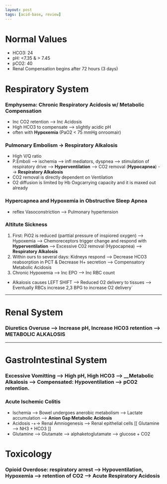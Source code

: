 ```yaml
---
layout: post
tags: [acid-base, review]
---
```


# Normal Values

- HCO3: 24
- pH: <7.35 & > 7.45
- pCO2: 40
- Renal Compensation begins after 72 hours (3 days) 
# Respiratory System

### Emphysema: Chronic Respiratory Acidosis w/ Metabolic Compensation

- Inc CO2 retention --> Inc Acidosis
- High HCO3 to compensate --> slightly acidic pH
- often with __Hypoxemia__ (PaO2 < 75 mmHg onroomair)

### Pulmonary Embolism -> Respiratory Alkalosis

- High V/Q ratio
- P.Emboli --> ischemia --> infl mediators, dyspnea --> stimulation of respiratory drive -->  __Hyperventilation__ --> CO2 removal (__Hypocapnea__) --> __Respiratory Alkalosis__
- CO2 removal is directly dependent on Ventilation
- O2 diffusion is limited by Hb Oxgcarrying capacity and it is maxed out already

### Hypercapnea and Hypoxemia in Obstructive Sleep Apnea 

- reflex Vasoconstriction --> Pulmonary hypertension


### Altitute Sickness

1. First: PiO2 is reduced (parttial pressure of inspiored oxygen) --> Hypoxemia --> Chemoreceptors trigger change and respond with __Hyperventilation__ --> Excessive C02 removal (Hypocapnea) --> __Respiratory Alkalosis__ 
2. Within ours to several days: Kidneys respond --> Decrease HCO3 reabsorption in PCT & Decrease H+ secretion --> Compensatory Metabolic Acidosis
3. Chronic Hypoxemia --> Inc EPO --> Inc RBC count
- Alkalosis causes LEFT SHIFT --> Reduced O2 delivery to tissues --> Eventually RBCs increase 2,3 BPG to increase O2 delivery`

-----------------------------------

# Renal System

### Diuretics Overuse --> Increase pH, Increase HCO3 retention --> __METABOLIC ALKALOSIS__ 
-----------------------------------


# GastroIntestinal System


### Excessive Vomitting --> High pH, High HCO3 --> __Metabolic Alkalosis --> Compensated: Hypoventilation --> pCO2 retention. 


### Acute Ischemic Colitis

- Ischemia --> Bowel undergoes anerobic metabolism --> Lactate accumulation --> __Anion Gap Metabolic Acidosis__ 
- Acidosis -+-> Renal Amniogenesis --> Renal epithelial cells [[ Glutamine --> NH3 + HCO3 ]]
- Glutamine --> Glutamate --> alphaketoglutamate --> glucose + CO2


# Toxicology

### Opioid Overdose: respiratory arrest --> __Hypoventilation__, __Hypoxemia__ --> retention of CO2 --> Acute Respiratory Acidosis


